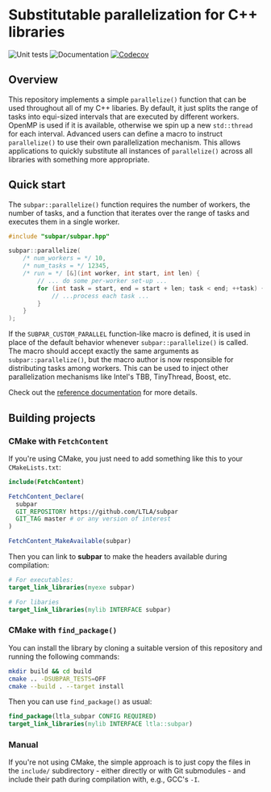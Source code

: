 # Substitutable parallelization for C++ libraries

![Unit tests](https://github.com/LTLA/subpar/actions/workflows/run-tests.yaml/badge.svg)
![Documentation](https://github.com/LTLA/subpar/actions/workflows/doxygenate.yaml/badge.svg)
[![Codecov](https://codecov.io/gh/LTLA/subpar/branch/master/graph/badge.svg?token=GByG4StuqU)](https://codecov.io/gh/LTLA/subpar)

## Overview

This repository implements a simple `parallelize()` function that can be used throughout all of my C++ libaries.
By default, it just splits the range of tasks into equi-sized intervals that are executed by different workers.
OpenMP is used if it is available, otherwise we spin up a new `std::thread` for each interval.
Advanced users can define a macro to instruct `parallelize()` to use their own parallelization mechanism.
This allows applications to quickly substitute all instances of `parallelize()` across all libraries with something more appropriate.

## Quick start

The `subpar::parallelize()` function requires the number of workers, the number of tasks,
and a function that iterates over the range of tasks and executes them in a single worker.

```cpp
#include "subpar/subpar.hpp"

subpar::parallelize(
    /* num_workers = */ 10,
    /* num_tasks = */ 12345,
    /* run = */ [&](int worker, int start, int len) {
        // ... do some per-worker set-up ...
        for (int task = start, end = start + len; task < end; ++task) {
            // ...process each task ...
        }
    }
);
```

If the `SUBPAR_CUSTOM_PARALLEL` function-like macro is defined, it is used in place of the default behavior whenever `subpar::parallelize()` is called.
The macro should accept exactly the same arguments as `subpar::parallelize()`, but the macro author is now responsible for distributing tasks among workers.
This can be used to inject other parallelization mechanisms like Intel's TBB, TinyThread, Boost, etc.

Check out the [reference documentation](https://ltla.github.io/subpar) for more details.

## Building projects 

### CMake with `FetchContent`

If you're using CMake, you just need to add something like this to your `CMakeLists.txt`:

```cmake
include(FetchContent)

FetchContent_Declare(
  subpar
  GIT_REPOSITORY https://github.com/LTLA/subpar
  GIT_TAG master # or any version of interest 
)

FetchContent_MakeAvailable(subpar)
```

Then you can link to **subpar** to make the headers available during compilation:

```cmake
# For executables:
target_link_libraries(myexe subpar)

# For libaries
target_link_libraries(mylib INTERFACE subpar)
```

### CMake with `find_package()`

You can install the library by cloning a suitable version of this repository and running the following commands:

```sh
mkdir build && cd build
cmake .. -DSUBPAR_TESTS=OFF
cmake --build . --target install
```

Then you can use `find_package()` as usual:

```cmake
find_package(ltla_subpar CONFIG REQUIRED)
target_link_libraries(mylib INTERFACE ltla::subpar)
```

### Manual

If you're not using CMake, the simple approach is to just copy the files in the `include/` subdirectory - 
either directly or with Git submodules - and include their path during compilation with, e.g., GCC's `-I`.
